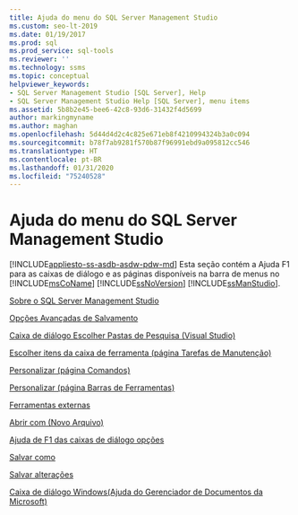 ```yaml
---
title: Ajuda do menu do SQL Server Management Studio
ms.custom: seo-lt-2019
ms.date: 01/19/2017
ms.prod: sql
ms.prod_service: sql-tools
ms.reviewer: ''
ms.technology: ssms
ms.topic: conceptual
helpviewer_keywords:
- SQL Server Management Studio [SQL Server], Help
- SQL Server Management Studio Help [SQL Server], menu items
ms.assetid: 5b8b2e45-bee6-42c8-93d6-31432f4d5699
author: markingmyname
ms.author: maghan
ms.openlocfilehash: 5d44d4d2c4c825e671eb8f4210994324b3a0c094
ms.sourcegitcommit: b78f7ab9281f570b87f96991ebd9a095812cc546
ms.translationtype: HT
ms.contentlocale: pt-BR
ms.lasthandoff: 01/31/2020
ms.locfileid: "75240528"
---
```

# <a name="sql-server-management-studio-menu-help"></a>Ajuda do menu do SQL Server Management Studio
[!INCLUDE[appliesto-ss-asdb-asdw-pdw-md](../../includes/appliesto-ss-asdb-asdw-pdw-md.md)]
Esta seção contém a Ajuda F1 para as caixas de diálogo e as páginas disponíveis na barra de menus no [!INCLUDE[msCoName](../../includes/msconame_md.md)] [!INCLUDE[ssNoVersion](../../includes/ssnoversion-md.md)] [!INCLUDE[ssManStudio](../../includes/ssmanstudio-md.md)].  
  
[Sobre o SQL Server Management Studio](../../ssms/menu-help/about-sql-server-management-studio.md)  
  
[Opções Avançadas de Salvamento](../../ssms/menu-help/advanced-save-options.md)  
  
[Caixa de diálogo Escolher Pastas de Pesquisa &#40;Visual Studio&#41;](../../ssms/menu-help/choose-search-folders-dialog-box-visual-studio.md)  
  
[Escolher itens da caixa de ferramenta &#40;página Tarefas de Manutenção&#41;](../../ssms/menu-help/choose-toolbox-items-maintenance-tasks-page.md)  
  
[Personalizar &#40;página Comandos&#41;](../../ssms/menu-help/customize-commands-page.md)  
  
[Personalizar &#40;página Barras de Ferramentas&#41;](../../ssms/menu-help/customize-toolbars-page.md)  
  
[Ferramentas externas](../../ssms/menu-help/external-tools.md)  
  
[Abrir com &#40;Novo Arquivo&#41;](../../ssms/menu-help/open-with-new-file.md)  
  
[Ajuda de F1 das caixas de diálogo opções](../../ssms/menu-help/options-dialog-boxes-f1-help.md)  
  
[Salvar como](../../ssms/menu-help/save-as.md)  
  
[Salvar alterações](../../ssms/menu-help/save-changes.md)  
  
[Caixa de diálogo Windows&#40;Ajuda do Gerenciador de Documentos da Microsoft&#41;](../../ssms/menu-help/windows-dialog-box-microsoft-document-explorer-help.md)  
  
